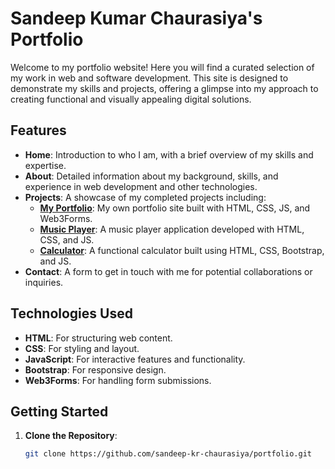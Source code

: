 # Sandeep Kumar Chaurasiya's Portfolio

Welcome to my portfolio website! Here you will find a curated selection of my work in web and software development. This site is designed to demonstrate my skills and projects, offering a glimpse into my approach to creating functional and visually appealing digital solutions.

## Features


- **Home**: Introduction to who I am, with a brief overview of my skills and expertise.
- **About**: Detailed information about my background, skills, and experience in web development and other technologies.
- **Projects**: A showcase of my completed projects including:
  - **[My Portfolio](https://sandeep-kr-chaurasiya.netlify.app/)**: My own portfolio site built with HTML, CSS, JS, and Web3Forms.
  - **[Music Player](https://codealpha-music-player.netlify.app/)**: A music player application developed with HTML, CSS, and JS.
  - **[Calculator](https://codeaplha-calculator.netlify.app/)**: A functional calculator built using HTML, CSS, Bootstrap, and JS.
- **Contact**: A form to get in touch with me for potential collaborations or inquiries.

## Technologies Used

- **HTML**: For structuring web content.
- **CSS**: For styling and layout.
- **JavaScript**: For interactive features and functionality.
- **Bootstrap**: For responsive design.
- **Web3Forms**: For handling form submissions.

## Getting Started

1. **Clone the Repository**:
   ```bash
   git clone https://github.com/sandeep-kr-chaurasiya/portfolio.git
